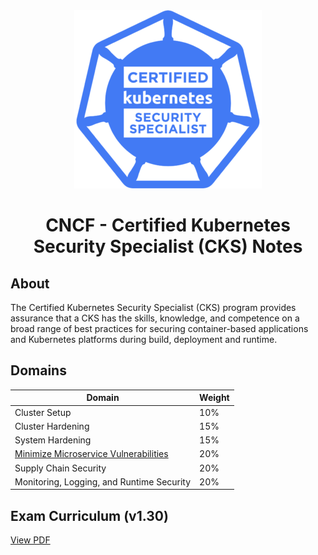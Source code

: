 <div align="center">
	<img src="assets/cks_logo.webp">
</div>

<h1 align="center">CNCF - Certified Kubernetes Security Specialist (CKS) Notes</h1>

## About

The Certified Kubernetes Security Specialist (CKS) program provides assurance that a CKS has the skills, knowledge, and competence on a broad range of best practices for securing container-based applications and Kubernetes platforms during build, deployment and runtime.

## Domains
| Domain | Weight |
| -------|------- |
Cluster Setup | 10%
Cluster Hardening | 15%
System Hardening | 15% 
[Minimize Microservice Vulnerabilities](minimize_microservice_vulnerabilities) | 20%
Supply Chain Security | 20%
Monitoring, Logging, and Runtime Security |  20%

## Exam Curriculum (v1.30)

[View PDF](https://github.com/cncf/curriculum/blob/master/CKS_Curriculum_%20v1.30.pdf)
